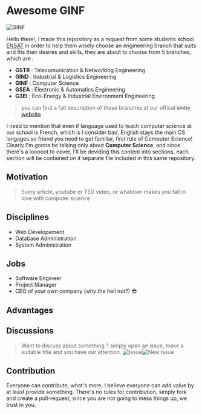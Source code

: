 # Awesome GINF

![GINF](https://raw.githubusercontent.com/Zianwar/awesome-ginf/master/images/ginf.png?token=AGMZeFbP2EnVs2S29E2B4NdXZpn19lu6ks5VqvTTwA%3D%3D "Génie Informatique")            

Hello there!, I made this repository as a request from some students school [ENSAT](http://ensat.ac.ma) in order to help them wisely choose an engineering branch that suits and fits their desires and skills, they are about to choose from 5 branches, which are : 

+ **GSTR** : Telecomunication & Networking Engineering
+ **GIND** : Industrial & Logistics Engineering
+ **GINF** : Computer Science
+ **GSEA** : Electronic & Automatics Engineering 
+ **G3EI** : Eco-Energy & Industrial Environment Engineering 

> you can find a full description of these branches at our offical  ~~shitty~~ [website](http://ensat.ac.ma)

I need to mention that even if language used to teach computer science at our school is French, which is I consider bad, English stays the main CS langages so friend you need to get familiar, first rule of Computer Science!
Clearly I'm gonna be talking only about **Computer Science**, and since there's a looooot to cover, I'll be deviding this content into sections, each section will be contained on it separate file included in this same repository. 


## Motivation
>Every article, youtube or TED video, or whatever makes you fall in love with computer science

## Disciplines 
+ Web Dévelopement 
+ Database Administration
+ System Administration

## Jobs
+ Software Engineer
+ Project Manager
+ CEO of your own company (why the hell not?) :sunglasses:

## Advantages


## Discussions
>Want to discuss about something ?
>simply open an issue, make a suitable title and you have our attention.
![Issue](https://raw.githubusercontent.com/Zianwar/awesome-ginf/master/images/issue.png?token=AGMZeMfh_7UiP1E0KmfpS42HMwwNuipcks5VqwGowA%3D%3D "Issues Section")![New Issue](https://raw.githubusercontent.com/Zianwar/awesome-ginf/master/images/newissue.png?token=AGMZeH-_oY8YQQPGTBapgVqPA9n_7Xfkks5VqwHVwA%3D%3D "Create New Issue")            


## Contribution
Everyone can contribute, what's more, I believe everyone can add value by at least provide something.
There's no rules for contribution, simply fork and create a pull-request, since you are not going to mess things up, 
we trust in you. 

